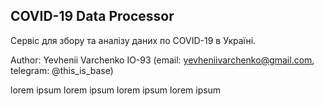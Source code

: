 ## COVID-19 Data Processor

Сервіс для збору та аналізу даних по COVID-19 в Україні.

Author: Yevhenii Varchenko IO-93 (email: yevheniivarchenko@gmail.com, telegram: @this_is_base)

lorem ipsum lorem ipsum lorem ipsum lorem ipsum

